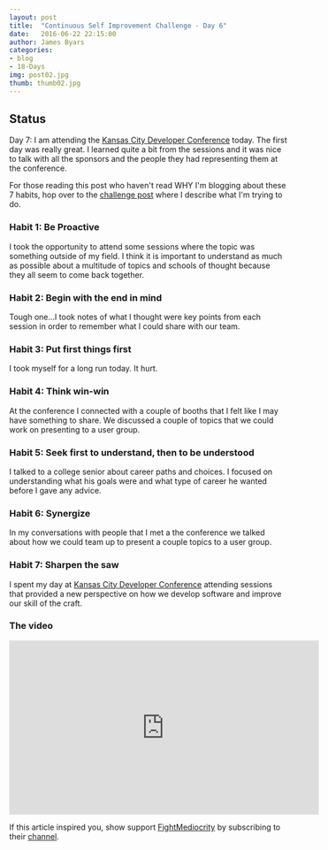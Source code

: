 ```yaml
---
layout: post
title:  "Continuous Self Improvement Challenge - Day 6"
date:   2016-06-22 22:15:00
author: James Byars
categories:
- blog
- 18-Days
img: post02.jpg
thumb: thumb02.jpg
---
```


## Status

Day 7: I am attending the [Kansas City Developer Conference][KCDC] today.  The first day was really great.  I learned quite a bit from the sessions and it was nice to talk with all the sponsors and the people they had representing them at the conference.

For those reading this post who haven't read WHY I'm blogging about these 7 habits, hop over to the [challenge post][challenge_blog_post] where I describe what I'm trying to do.

### Habit 1: Be Proactive

I took the opportunity to attend some sessions where the topic was something outside of my field.  I think it is important to understand as much as possible about a multitude of topics and schools of thought because they all seem to come back together.

### Habit 2: Begin with the end in mind

Tough one...I took notes of what I thought were key points from each session in order to remember what I could share with our team.

### Habit 3: Put first things first

I took myself for a long run today.  It hurt.

### Habit 4: Think win-win

At the conference I connected with a couple of booths that I felt like I may have something to share.  We discussed a couple of topics that we could work on presenting to a user group.

### Habit 5: Seek first to understand, then to be understood

I talked to a college senior about career paths and choices.  I focused on understanding what his goals were and what type of career he wanted before I gave any advice.

### Habit 6: Synergize

In my conversations with people that I met a the conference we talked about how we could team up to present a couple topics to a user group.

### Habit 7: Sharpen the saw

I spent my day at [Kansas City Developer Conference][KCDC] attending sessions that provided a new perspective on how we develop software and improve our skill of the craft.

### The video

<iframe width="560" height="315" src="https://www.youtube.com/embed/ktlTxC4QG8g" frameborder="0" allowfullscreen></iframe>

If this article inspired you, show support [FightMediocrity][author_page] by subscribing to their [channel][author_page].

[youtube_video]: https://goo.gl/ARHXRc
[author_page]: https://goo.gl/ZRAjft
[youtube_url]: https://www.youtube.com/
[challenge_blog_post]: /blog/18-days/continuous-self-improvement-challenge
[day_one_post]: https://ernesttech.github.io/blog/18-days/day-one
[KCDC]: http://www.kcdc.info/
